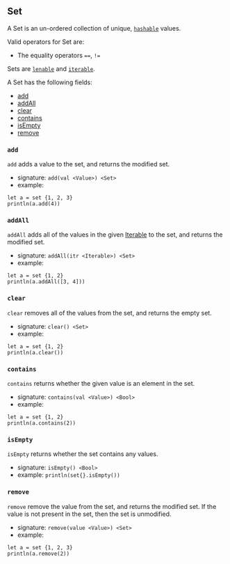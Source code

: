 ## Set

A Set is an un-ordered collection of unique, [`hashable`](interfaces.html#hashable) values.

Valid operators for Set are:

* The equality operators `==`, `!=`

Sets are
[`lenable`](interfaces.html#lenable) and
[`iterable`](interfaces.html#iterable).

A Set has the following fields:

* [add](#add)
* [addAll](#addall)
* [clear](#clear)
* [contains](#contains)
* [isEmpty](#isempty)
* [remove](#remove)

### `add`

`add` adds a value to the set, and returns the modified set.

* signature: `add(val <Value>) <Set>`
* example:

```
let a = set {1, 2, 3}
println(a.add(4))
```

### `addAll`

`addAll` adds all of the values in the given [Iterable](interfaces.html#iterable) to
the set, and returns the modified set.

* signature: `addAll(itr <Iterable>) <Set>`
* example:

```
let a = set {1, 2}
println(a.addAll([3, 4]))
```

### `clear`

`clear` removes all of the values from the set, and returns the empty set.

* signature: `clear() <Set>`
* example:

```
let a = set {1, 2}
println(a.clear())
```

### `contains`

`contains` returns whether the given value is an element in the set.

* signature: `contains(val <Value>) <Bool>`
* example:

```
let a = set {1, 2}
println(a.contains(2))
```

### `isEmpty`

`isEmpty` returns whether the set contains any values.

* signature: `isEmpty() <Bool>`
* example: `println(set{}.isEmpty())`

### `remove`

`remove` remove the value from the set, and returns the
modified set.  If the value is not present in the set, then
the set is unmodified.

* signature: `remove(value <Value>) <Set>`
* example:

```
let a = set {1, 2, 3}
println(a.remove(2))
```

